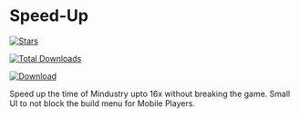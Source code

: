 # Speed-Up

[![Stars](https://img.shields.io/github/stars/CLUET-op/Speed-Up?label=Star%20the%20mod%20here%21&style=social)]()



[![Total Downloads](https://img.shields.io/github/downloads/CLUET-op/Speed-Up/total?color=555555&label=%20&style=for-the-badge&logo=docusign&logoColor=green)](https://github.com/CLUET-op/Speed-Up/releases)

[![Download](https://img.shields.io/github/v/release/CLUET-op/Speed-Up?color=gold&include_prereleases&label=DOWNLOAD%20LATEST%20RELEASE&logo=github&logoColor=FCC21B&style=for-the-badge)](https://github.com/CLUET-op/Speed-Up/releases)

Speed up the time of Mindustry upto 16x without breaking the game.
Small UI to not block the build menu for Mobile Players.
